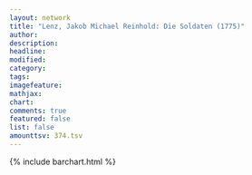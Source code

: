 ```yaml
---
layout: network
title: "Lenz, Jakob Michael Reinhold: Die Soldaten (1775)"
author:
description:
headline:
modified:
category:
tags:
imagefeature: 
mathjax: 
chart: 
comments: true
featured: false
list: false
amounttsv: 374.tsv
---
```

{% include barchart.html %}
